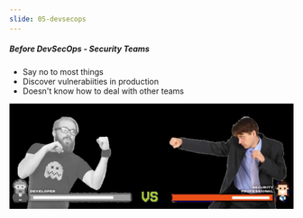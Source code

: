 ```yaml
---
slide: 05-devsecops
---
```


##### Before DevSecOps - Security Teams

- Say no to most things
- Discover vulnerabiities in production
- Doesn't know how to deal with other teams

![Security](assets/img/sec.png)